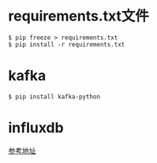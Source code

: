 
# requirements.txt文件
```
$ pip freeze > requirements.txt
$ pip install -r requirements.txt
```

# kafka
```
$ pip install kafka-python
```

# influxdb

[参考地址](https://blog.csdn.net/qq_37258787/article/details/79190027)




